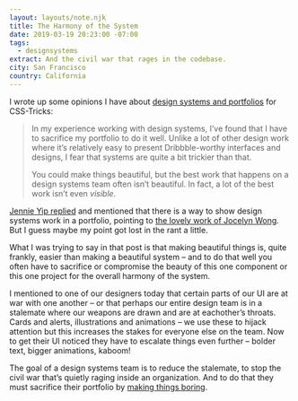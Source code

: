 ```yaml
---
layout: layouts/note.njk
title: The Harmony of the System
date: 2019-03-19 20:23:00 -07:00
tags:
  - designsystems
extract: And the civil war that rages in the codebase.
city: San Francisco
country: California
---
```


I wrote up some opinions I have about [design systems and portfolios](https://css-tricks.com/design-systems-and-portfolios/) for CSS-Tricks:

> In my experience working with design systems, I’ve found that I have to sacrifice my portfolio to do it well. Unlike a lot of other design work where it’s relatively easy to present Dribbble-worthy interfaces and designs, I fear that systems are quite a bit trickier than that.
>
> You could make things beautiful, but the best work that happens on a design systems team often isn’t beautiful. In fact, a lot of the best work isn’t even _visible_.

[Jennie Yip replied](https://twitter.com/jenniesyip/status/1106731290122813440) and mentioned that there is a way to show design systems work in a portfolio, pointing to [the lovely work of Jocelyn Wong](https://jocelyn-wong.com/project-modal-component.html). But I guess maybe my point got lost in the rant a little.

What I was trying to say in that post is that making beautiful things is, quite frankly, easier than making a beautiful system – and to do that well you often have to sacrifice or compromise the beauty of this one component or this one project for the overall harmony of the system.

I mentioned to one of our designers today that certain parts of our UI are at war with one another – or that perhaps our entire design team is in a stalemate where our weapons are drawn and are at eachother’s throats. Cards and alerts, illustrations and animations – we use these to hijack attention but this increases the stakes for everyone else on the team. Now to get their UI noticed they have to escalate things even further – bolder text, bigger animations, kaboom!

The goal of a design systems team is to reduce the stalemate, to stop the civil war that’s quietly raging inside an organization. And to do that they must sacrifice their portfolio by [making things boring](http://blog.capwatkins.com/the-boring-designer).
